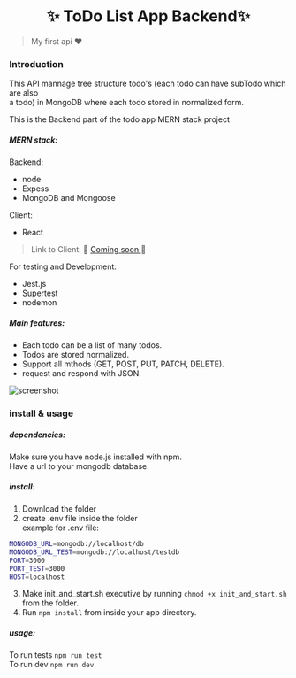 <h1 align="center"> ✨ ToDo List App Backend✨ </h1>

> My first api ❤️

### Introduction
This API mannage tree structure todo's (each todo can have subTodo which are also   
a todo) in MongoDB where each todo stored in normalized form.

This is the Backend part of the todo app MERN stack project  

##### MERN stack:  
Backend:
- node 
- Expess
- MongoDB and Mongoose 

Client:
- React 
> Link to Client: 🙂 [Coming soon ]()🙂

For testing and Development:
- Jest.js
- Supertest
- nodemon


##### Main features:

- Each todo can be a list of many todos.
- Todos are stored normalized.
- Support all mthods (GET, POST, PUT, PATCH, DELETE).
- request and respond with JSON.

![screenshot](https://)

### install & usage

##### dependencies:
Make sure you have node.js installed with npm.  
Have a url to your mongodb database.

##### install:  
 1) Download the folder 
 2) create .env file inside the folder  
example for .env file: 
```bash
MONGODB_URL=mongodb://localhost/db
MONGODB_URL_TEST=mongodb://localhost/testdb
PORT=3000
PORT_TEST=3000
HOST=localhost
```
3) Make init_and_start.sh executive by running `chmod +x init_and_start.sh` from the folder.
4) Run `npm install` from inside your app directory.

##### usage:

To run tests `npm run test`  
To run dev `npm run dev` 


















